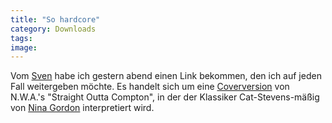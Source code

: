 ```yaml
---
title: "So hardcore"
category: Downloads
tags: 
image: 
---
```


Vom [Sven](http://www.thefunk.de) habe ich gestern abend einen Link bekommen, den ich auf jeden Fall weitergeben möchte. Es handelt sich um eine [Coverversion](http://www.ninagordon.com/audio/straightouttacompton.mp3) von N.W.A.'s "Straight Outta Compton", in der der Klassiker Cat-Stevens-mäßig von [Nina Gordon](http://www.ninagordon.com) interpretiert wird.

